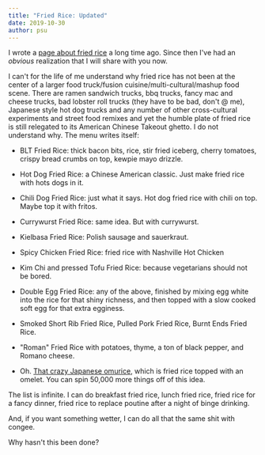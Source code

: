 ```yaml
---
title: "Fried Rice: Updated"
date: 2019-10-30
author: psu
---
```


I wrote a <a href="/fried-rice.html">page about fried rice</a> a long time ago. Since then I've had an *obvious* realization that I will share with you now.

I can't for the life of me understand why fried rice has not been at the center of a larger food truck/fusion cuisine/multi-cultural/mashup food scene. There are ramen sandwich trucks, bbq trucks, fancy mac and cheese trucks, bad lobster roll trucks (they have to be bad, don't @ me), Japanese style hot dog trucks and any number of other cross-cultural experiments and street food remixes and yet the humble plate of fried rice is still relegated to its American Chinese Takeout ghetto. I do not understand why. The menu writes itself:

* BLT Fried Rice: thick bacon bits, rice, stir fried iceberg, cherry tomatoes, crispy bread crumbs on top, kewpie mayo drizzle.

* Hot Dog Fried Rice: a Chinese American classic. Just make fried rice with hots dogs in it.

* Chili Dog Fried Rice: just what it says. Hot dog fried rice with chili on top. Maybe top it with fritos.

* Currywurst Fried Rice: same idea. But with currywurst.

* Kielbasa Fried Rice: Polish sausage and sauerkraut.

* Spicy Chicken Fried Rice: fried rice with Nashville Hot Chicken

* Kim Chi and pressed Tofu Fried Rice: because vegetarians should not be bored.

* Double Egg Fried Rice: any of the above, finished by mixing egg white into the rice for that shiny richness, and then topped with a slow cooked soft egg for that extra egginess.

* Smoked Short Rib Fried Rice, Pulled Pork Fried Rice, Burnt Ends Fried Rice.

* "Roman" Fried Rice with potatoes, thyme, a ton of black pepper, and Romano cheese.

* Oh. <a href="https://www.youtube.com/watch?v=yG5x5IX9ppM">That crazy Japanese omurice</a>, which is fried rice topped with an omelet. You can spin 50,000 more things off of this idea.
	
The list is infinite. I can do breakfast fried rice, lunch fried rice, fried rice for a fancy dinner, fried rice to replace poutine after a night of binge drinking. 

And, if you want something wetter, I can do all that the same shit with congee.

Why hasn't this been done?


